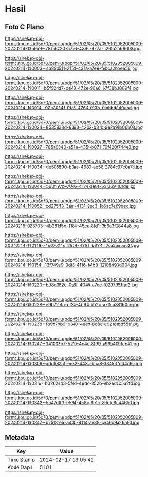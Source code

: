 # Hasil

## Foto C Plano

https://sirekap-obj-formc.kpu.go.id/5d70/pemilu/pdpr/51/02/05/20/05/5102052005009-20240214-185959--78156220-5776-4390-977a-b26fa2b69603.jpg

https://sirekap-obj-formc.kpu.go.id/5d70/pemilu/pdpr/51/02/05/20/05/5102052005009-20240214-190003--4a89d511-215d-431a-a7e9-febca2bbee56.jpg

https://sirekap-obj-formc.kpu.go.id/5d70/pemilu/pdpr/51/02/05/20/05/5102052005009-20240214-190011--b5f924d7-de43-472e-96a6-67f38b3889f4.jpg

https://sirekap-obj-formc.kpu.go.id/5d70/pemilu/pdpr/51/02/05/20/05/5102052005009-20240214-190014--02e3034f-9fc5-4764-913b-fdcbbd840ead.jpg

https://sirekap-obj-formc.kpu.go.id/5d70/pemilu/pdpr/51/02/05/20/05/5102052005009-20240214-190024--8535838d-8393-4202-b31b-9e2a91b06b08.jpg

https://sirekap-obj-formc.kpu.go.id/5d70/pemilu/pdpr/51/02/05/20/05/5102052005009-20240214-190027--785a0040-a54a-435f-b071-79f420f744e3.jpg

https://sirekap-obj-formc.kpu.go.id/5d70/pemilu/pdpr/51/02/05/20/05/5102052005009-20240214-190034--de505890-b0aa-4680-ae58-2784c37e0a7d.jpg

https://sirekap-obj-formc.kpu.go.id/5d70/pemilu/pdpr/51/02/05/20/05/5102052005009-20240214-190044--560f197b-7046-4174-ae8f-5b1369110fde.jpg

https://sirekap-obj-formc.kpu.go.id/5d70/pemilu/pdpr/51/02/05/20/05/5102052005009-20240214-190052--cd275ff3-3aaf-4131-9ec3-1b6ac7e89dec.jpg

https://sirekap-obj-formc.kpu.go.id/5d70/pemilu/pdpr/51/02/05/20/05/5102052005009-20240216-023703--4b281d5d-1184-45ca-8fd1-3b6a3f2844a8.jpg

https://sirekap-obj-formc.kpu.go.id/5d70/pemilu/pdpr/51/02/05/20/05/5102052005009-20240214-190148--4c07e34c-2524-4385-b684-f7ea2aecac2f.jpg

https://sirekap-obj-formc.kpu.go.id/5d70/pemilu/pdpr/51/02/05/20/05/5102052005009-20240214-190154--13f749e9-3df6-4116-b4b8-12108493d904.jpg

https://sirekap-obj-formc.kpu.go.id/5d70/pemilu/pdpr/51/02/05/20/05/5102052005009-20240214-190220--b98d382e-0a6f-4045-a7cc-f0297981faf2.jpg

https://sirekap-obj-formc.kpu.go.id/5d70/pemilu/pdpr/51/02/05/20/05/5102052005009-20240214-190228--e9b72efa-cf34-4b94-bb2c-a73ca88160ce.jpg

https://sirekap-obj-formc.kpu.go.id/5d70/pemilu/pdpr/51/02/05/20/05/5102052005009-20240214-190238--f89d79b9-6340-4ae9-b68c-e9218fbd551f.jpg

https://sirekap-obj-formc.kpu.go.id/5d70/pemilu/pdpr/51/02/05/20/05/5102052005009-20240214-190247--341003b7-5219-4c4c-8f99-a96b409fec41.jpg

https://sirekap-obj-formc.kpu.go.id/5d70/pemilu/pdpr/51/02/05/20/05/5102052005009-20240214-190306--add6825f-ee82-443a-b5a8-334537dd4d60.jpg

https://sirekap-obj-formc.kpu.go.id/5d70/pemilu/pdpr/51/02/05/20/05/5102052005009-20240214-190316--b3262e43-5f4d-46dd-852b-9b2edcc5a2fd.jpg

https://sirekap-obj-formc.kpu.go.id/5d70/pemilu/pdpr/51/02/05/20/05/5102052005009-20240214-190342--5a47d1f3-e564-458c-9e1c-89efc6d44650.jpg

https://sirekap-obj-formc.kpu.go.id/5d70/pemilu/pdpr/51/02/05/20/05/5102052005009-20240214-190347--b75181e5-a430-4114-ae38-ce46d9a26a93.jpg


## Metadata

| Key        | Value               |
| ---------- | ------------------- |
| Time Stamp | 2024-02-17 13:05:41 |
| Kode Dapil | 5101                |



